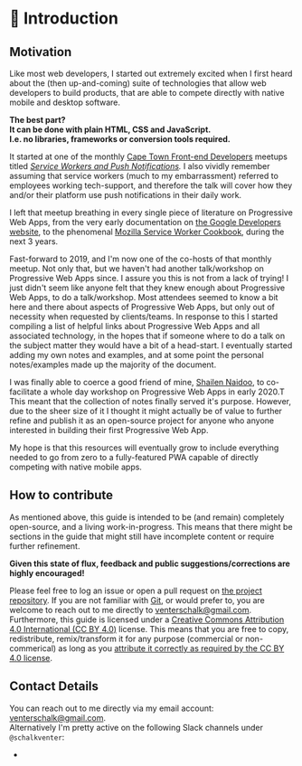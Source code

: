 # 👋 Introduction

## Motivation

Like most web developers, I started out extremely excited when I first heard about the \(then up-and-coming\) suite of technologies that allow web developers to build products, that are able to compete directly with native mobile and desktop software.

**The best part?   
It can be done with plain HTML, CSS and JavaScript.  
I.e. no libraries, frameworks or conversion tools required.**

It started at one of the monthly [Cape Town Front-end Developers](https://ctfeds.org/) meetups titled [_Service Workers and Push Notifications_](https://www.meetup.com/ctfeds/events/225531712/)_._ I also vividly remember assuming that service workers \(much to my embarrassment\) referred to employees working tech-support, and therefore the talk will cover how they and/or their platform use push notifications in their daily work.

I left that meetup breathing in every single piece of literature on Progressive Web Apps, from the very early documentation on [the Google Developers website](https://developers.google.com/web/progressive-web-apps), to the phenomenal [Mozilla Service Worker Cookbook](https://serviceworke.rs/), during the next 3 years.

Fast-forward to 2019, and I'm now one of the co-hosts of that monthly meetup. Not only that, but we haven't had another talk/workshop on Progressive Web Apps since. I assure you this is not from a lack of trying! I just didn't seem like anyone felt that they knew enough about Progressive Web Apps, to do a talk/workshop. Most attendees seemed to know a bit here and there about aspects of Progressive Web Apps, but only out of necessity when requested by clients/teams. In response to this I started compiling a list of helpful links about Progressive Web Apps and all associated technology, in the hopes that if someone where to do a talk on the subject matter they would have a bit of a head-start. I eventually started adding my own notes and examples, and at some point the personal notes/examples made up the majority of the document.

I was finally able to coerce a good friend of mine, [Shailen Naidoo](https://github.com/ShailenNaidoo), to co-facilitate a whole day workshop on Progressive Web Apps in early 2020.T This meant that the collection of notes finally served it's purpose. However, due to the sheer size of it I thought it might actually be of value to further refine and publish it as an open-source project for anyone who anyone interested in building their first Progressive Web App.

My hope is that this resources will eventually grow to include everything needed to go from zero to a fully-featured PWA capable of directly competing with native mobile apps.

## How to contribute

As mentioned above, this guide is intended to be \(and remain\) completely open-source, and a living work-in-progress. This means that there might be sections in the guide that might still have incomplete content or require further refinement.

**Given this state of flux, feedback and public suggestions/corrections are highly encouraged!** 

Please feel free to log an issue or open a pull request on [the project repository](https://github.com/schalkventer/pwa-the-definitive-guide). If you are not familiar with [Git](https://git-scm.com/), or would prefer to, you are welcome to reach out to me directly to [venterschalk@gmail.com](mailto:venterschalk@gmail.com). Furthermore, this guide is licensed under a [Creative Commons Attribution 4.0 International \(CC BY 4.0\)](https://creativecommons.org/licenses/by/4.0/) license. This means that you are free to copy, redistribute, remix/transform it for any purpose \(commercial or non-commerical\) as long as you [attribute it correctly as required by the CC BY 4.0 license](https://creativecommons.org/licenses/by/4.0/#deed-conditions).

## Contact Details

You can reach out to me directly via my email account: [venterschalk@gmail.com](mailto:venterschalk@gmail.com).  
Alternatively I'm pretty active on the following Slack channels under `@schalkventer`:

* 
